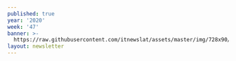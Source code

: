 ```yaml
---
published: true
year: '2020'
week: '47'
banner: >-
  https://raw.githubusercontent.com/itnewslat/assets/master/img/728x90/Banner-Resumen.jpg
layout: newsletter
---
```

